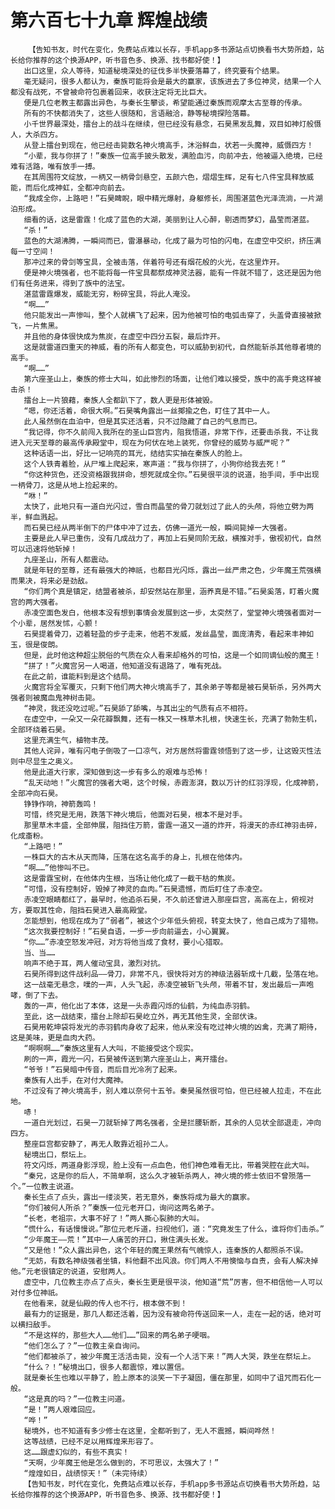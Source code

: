 # 第六百七十九章 辉煌战绩
        【告知书友，时代在变化，免费站点难以长存，手机app多书源站点切换看书大势所趋，站长给你推荐的这个换源APP，听书音色多、换源、找书都好使！】
       出口这里，众人等待，知道秘境深处的征伐多半快要落幕了，终究要有个结果。
       毫无疑问，很多人都认为，秦族可能将会是最大的赢家，该族进去了多位神灵，结果一个人都没有战死，不曾被命符包裹着回来，收获注定将无比巨大。
       便是几位老教主都露出异色，与秦长生攀谈，希望能通过秦族而观摩太古至尊的传承。
       所有的不快都消失了，这些人很随和，言语融洽，静等秘境探险落幕。
       小千世界最深处，擂台上的战斗在继续，但已经没有悬念，石昊黑发乱舞，双目如神灯般慑人，大杀四方。
       从登上擂台到现在，他已经击毙数名神火境高手，沐浴鲜血，状若一头魔神，威慑四方！
       “小辈，我与你拼了！”秦族一位高手披头散发，满脸血污，向前冲去，他被逼入绝境，已经难有活路，唯有放手一搏。
       在其周围符文绽放，一柄又一柄骨剑悬空，五颜六色，熠熠生辉，足有七八件宝具释放威能，而后化成神虹，全都冲向前去。
       “我成全你，上路吧！”石昊睥睨，眼中精光爆射，身躯修长，周围湛蓝色光泽流淌，一片湖泊形成。
       细看的话，这是雷霆！化成了蓝色的大湖，美丽到让人心醉，剔透而梦幻，晶莹而湛蓝。
       “杀！”
       蓝色的大湖沸腾，一瞬间而已，雷瀑暴动，化成了最为可怕的闪电，在虚空中交织，挤压满每一寸空间！
       那冲过来的骨剑等宝具，全被击落，伴着符号还有烟花般的火光，在这里炸开。
       便是神火境强者，也不能将每一件宝具都祭成神灵法器，能有一件就不错了，这还是因为他们有任务进来，得到了族中的法宝。
       湛蓝雷霆爆发，威能无穷，粉碎宝具，将此人淹没。
       “啊……”
       他只能发出一声惨叫，整个人就横飞了起来，因为他被可怕的电弧击穿了，头盖骨直接被掀飞，一片焦黑。
       并且他的身体很快成为焦炭，在虚空中四分五裂，最后炸开。
       这是就雷道四重天的神威，看的所有人都变色，可以威胁到初代，自然能斩杀其他尊者境的高手。
       “啊……”
       第六座圣山上，秦族的修士大叫，如此惨烈的场面，让他们难以接受，族中的高手竟这样被击杀！
       擂台上一片狼藉，秦族人全都趴下了，数人更是形体被毁。
       “嗯，你还活着，命很大啊。”石昊嘴角露出一丝揶揄之色，盯住了其中一人。
       此人虽然倒在血泊中，但是其实还活着，只不过隐藏了自己的气息而已。
       “我记得，你不久前闯入我所在的圣山巨宫内，阻我悟道，非常下作，还要击杀我，不让我进入元天至尊的最高传承殿堂中，现在为何伏在地上装死，你曾经的威势与威严呢？”
       这种话语一出，好比一记响亮的耳光，结结实实抽在秦族人的脸上。
       这个人铁青着脸，从尸堆上爬起来，寒声道：“我与你拼了，小狗你给我去死！”
       “你这种货色，还没资格跟我拼命，想死就成全你。”石昊很平淡的说道，抬手间，手中出现一柄骨刀，这是从地上捡起来的。
       “咻！”
       太快了，此地只有一道白光闪过，雪白而晶莹的骨刀就划过了此人的头颅，将他立劈为两半，鲜血溅起。
       而石昊已经从两半倒下的尸体中冲了过去，仿佛一道光一般，瞬间毙掉一大强者。
       主要是此人早已重伤，没有几成战力了，再加上石昊同阶无敌，横推对手，傲视初代，自然可以迅速将他斩掉！
       九座圣山，所有人都震动。
       就是年轻的至尊，还有最强大的神祇，也都目光闪烁，露出一丝严肃之色，少年魔王荒强横而果决，将来必是劲敌。
       “你们两个真是镇定，结盟者被杀，却安然站在那里，涵养真是不错。”石昊奚落，盯着火魔宫的两大强者。
       赤凌空面色发白，他根本没有想到事情会发展到这一步，太突然了，堂堂神火境强者面对一个小辈，居然发怵，心颤！
       石昊提着骨刀，迈着轻盈的步子走来，他若不发威，发丝晶莹，面庞清秀，看起来丰神如玉，很是俊朗。
       但是，此时他这种超尘脱俗的气质在众人看来却格外的可怕，这是一个如同谪仙般的魔王！
       “拼了！”火魔宫另一人喝道，他知道没有退路了，唯有死战。
       在此之前，谁能料到是这个结局。
       火魔宫将全军覆灭，只剩下他们两大神火境高手了，其余弟子等都是被石昊斩杀，另外两大强者则被魔血鬼神树击毙。
       “神灵，我还没吃过呢。”石昊舔了舔嘴，与其出尘的气质有点不相符。
       在虚空中，一朵又一朵花瓣飘舞，还有一株又一株草木扎根，快速生长，充满了勃勃生机，全部环绕着石昊。
       这里充满生气，植物丰茂。
       其他人诧异，唯有闪电子倒吸了一口凉气，对方居然将雷霆领悟到了这一步，让这毁灭性法则中尽显生之奥义。
       他是此道大行家，深知做到这一步有多么的艰难与恐怖！
       “乱天动地！”火魔宫的强者大喝，这个时候，赤霞澎湃，数以万计的红羽浮现，化成神箭，全部冲向石昊。
       铮铮作响，神箭轰鸣！
       可惜，终究是无用，跌落下神火境后，他面对石昊，根本不是对手。
       那里草木丰盛，全部伸展，阻挡住万箭，雷霆一道又一道的炸开，将漫天的赤红神羽击碎，化成齑粉。
       “上路吧！”
       一株巨大的古木从天而降，压落在这名高手的身上，扎根在他体内。
       “啊……”他惨叫不已。
       这是雷霆宝树，在他体内生根，当场让他化成了一截干枯的焦炭。
       “可惜，没有控制好，毁掉了神灵的血肉。”石昊遗憾，而后盯住了赤凌空。
       赤凌空眼睛都红了，最早时，他追杀石昊，不久前还曾进入那座巨宫，高高在上，俯视对方，要取其性命，阻挡石昊进入最高殿堂。
       怎能想到，他现在成为了“弱者”，被这个少年低头俯视，转变太快了，他自己成为了猎物。
       “这次我要控制好！”石昊自语，一步一步向前逼去，小心翼翼。
       “你……”赤凌空怒发冲冠，对方将他当成了食材，要小心猎取。
       当、当……
       响声不绝于耳，两人催动宝具，激烈对抗。
       石昊所得到这件战利品——骨刀，非常不凡，很快将对方的神级法器斩成十几截，坠落在地。
       这一战毫无悬念，噗的一声，人头飞起，赤凌空被斩飞头颅，带着不甘，发出最后一声咆哮，倒了下去。
       轰的一声，他化出了本体，这是一头赤霞闪烁的仙鹤，为纯血赤羽鹤。
       至此，这一战结束，擂台上除却石昊屹立外，再无其他生灵，全部伏诛。
       石昊用乾坤袋将发光的赤羽鹤肉身收了起来，他从来没有吃过神火境的凶禽，充满了期待，这是美味，更是血肉大药。
       “啊啊啊……”秦族这里有人大叫，不能接受这个现实。
       刷的一声，霞光一闪，石昊被传送到第六座圣山上，离开擂台。
       “爷爷！”石昊暗中传音，而后目光冷冽了起来。
       秦族有人出手，在对付大魔神。
       不过没有了神火境高手，别人难以奈何十五爷。秦昊虽然很可怕，但已经被人拉走，不在此地。
       哧！
       一道白光划过，石昊一刀就斩掉了两名强者，全是拦腰斩断，其余的人见状全部退走，冲向四方。
       整座巨宫都安静了，再无人敢靠近祖孙二人。
       秘境出口，祭坛上。
       符文闪烁，两道身影浮现，脸上没有一点血色，他们神色难看无比，带着哭腔在此大叫。
       “秦兄，这是你的后人，不简单啊，这么久才被斩杀两人，神火境的修士依旧不曾殒落一个。”一位教主说道。
       秦长生点了点头，露出一缕淡笑，若无意外，秦族将成为最大的赢家。
       “你们被何人所杀？”秦族一位元老开口，询问这两名弟子。
       “长老，老祖宗，大事不好了！”两人撕心裂肺的大叫。
       “慌什么，有话慢慢说。”那位元老斥道，扫视他们，道：“究竟发生了什么，谁将你们击杀。”
       “少年魔王——荒！”其中一人痛苦的开口，揪住满头长发。
       “又是他！”众人露出异色，这个年轻的魔王果然有气魄惊人，连秦族的人都照杀不误。
       “无妨，有数名神级强者坐镇，料他翻不出风浪。你们两人不用懊恼与自责，会有人解决掉他。”元老很镇定的说道，安慰两人。
       虚空中，几位教主亦点了点头，秦长生更是很平淡，他知道“荒”厉害，但不相信他一人可以对付多位神祇。
       在他看来，就是仙殿的传人也不行，根本做不到！
       最有力的证据是，那几人都还活着，因为没有被命符传送回来一人，走在一起的话，绝对可以横扫敌手。
       “不是这样的，那些大人……他们……”回来的两名弟子哽咽。
       “他们怎么了？”一位教主亲自询问。
       “他们都被杀了，被少年魔王活活击毙，没有一个人活下来！”两人大哭，跌坐在祭坛上。
       “什么？！”秘境出口，很多人都震惊，难以置信。
       就是秦长生也难以平静了，脸上原本的淡笑一下子凝固，僵在那里，如同中了诅咒而石化一般。
       “这是真的吗？”一位教主问道。
       “是！”两人艰难回应。
       “哗！”
       秘境外，也不知道有多少修士在这里，全都听到了，无人不震撼，瞬间哗然！
       这等战绩，已经不足以用辉煌来形容了。
       这……跟虚幻似的，有些不真实！
       “天啊，少年魔王他是怎么做到的，不可思议，太强大了！”
       “煌煌如日，战绩惊天！”（未完待续）
       【告知书友，时代在变化，免费站点难以长存，手机app多书源站点切换看书大势所趋，站长给你推荐的这个换源APP，听书音色多、换源、找书都好使！】